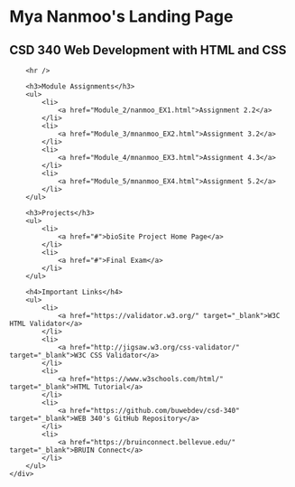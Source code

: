 <!DOCTYPE html>
<html lang="en">
<head>
    <meta charset="UTF-8">
    <title>Mya Nanmoo's CSD 340 Landing Page</title>
    <link rel="stylesheet" type="text/css" href="site.css" />
    <link href="https://fonts.googleapis.com/css2?family=Oswald:wght@300;400;500;700&display=swap" rel="stylesheet">

</head>
<body>
    <div id="container">
        <h1>Mya Nanmoo's Landing Page</h1>
        <h2>CSD 340 Web Development with HTML and CSS</h2>

        <hr />

        <h3>Module Assignments</h3>
        <ul>
            <li>
                <a href="Module_2/nanmoo_EX1.html">Assignment 2.2</a>
            </li>
            <li>
                <a href="Module_3/mnanmoo_EX2.html">Assignment 3.2</a>
            </li>
            <li>
                <a href="Module_4/mnanmoo_EX3.html">Assignment 4.3</a>
            </li>      
            <li>
                <a href="Module_5/mnanmoo_EX4.html">Assignment 5.2</a>
            </li>   
        </ul>

        <h3>Projects</h3>
        <ul>
            <li>
                <a href="#">bioSite Project Home Page</a>
            </li>
            <li>
                <a href="#">Final Exam</a>
            </li>
        </ul>

        <h4>Important Links</h4>
        <ul>
            <li>
                <a href="https://validator.w3.org/" target="_blank">W3C HTML Validator</a>
            </li>
            <li>
                <a href="http://jigsaw.w3.org/css-validator/" target="_blank">W3C CSS Validator</a>
            </li>
            <li>
                <a href="https://www.w3schools.com/html/" target="_blank">HTML Tutorial</a>
            </li>
            <li>
                <a href="https://github.com/buwebdev/csd-340" target="_blank">WEB 340's GitHub Repository</a>
            </li>
            <li>
                <a href="https://bruinconnect.bellevue.edu/" target="_blank">BRUIN Connect</a>
            </li>
        </ul>
    </div>
</body>
</html>
